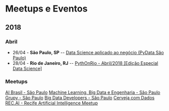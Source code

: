 # Meetups e Eventos

## 2018

### Abril

* 26/04 - **São Paulo, SP** -- [Data Science aplicado ao negócio (PyData São Paulo)](https://www.meetup.com/pt-BR/PyData-Sao-Paulo/events/249621000/)
* 28/04 - **Rio de Janeiro, RJ** -- [PythOnRio - Abril/2018 [Edição Especial Data Science]](https://www.meetup.com/pt-BR/pythonrio/events/249433444/)

### Meetups
[AI Brasil - São Paulo](https://www.meetup.com/pt-BR/ai-brasil/)
[Machine Learning, Big Data e Engenharia - São Paulo](https://www.meetup.com/pt-BR/machine-learning-big-data-engenharia/)
[Grupy - São Paulo](https://www.meetup.com/pt-BR/Grupy-SP/)
[Big Data Developers - São Paulo](https://www.meetup.com/pt-BR/Big-Data-Developers-in-Sao-Paulo/events/255027969/)
[Cerveja com Dados](https://www.meetup.com/pt-BR/Cerveja-com-Dados)
[REC.AI - Recife Artificial Intelligence Meetup](https://www.meetup.com/pt-BR/Recife-Artificial-Intelligence-Meetup)